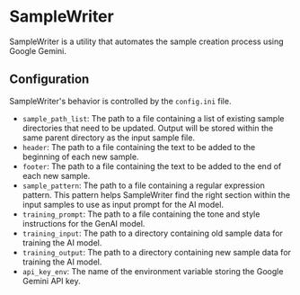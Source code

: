 # SampleWriter

SampleWriter is a utility that automates the sample creation process using Google Gemini.

## Configuration

SampleWriter's behavior is controlled by the `config.ini` file.

- `sample_path_list`: The path to a file containing a list of existing sample directories that need to be updated. Output will be stored within the same parent directory as the input sample file.
- `header`: The path to a file containing the text to be added to the beginning of each new sample.
- `footer`: The path to a file containing the text to be added to the end of each new sample.
- `sample_pattern`: The path to a file containing a regular expression pattern. This pattern helps SampleWriter find the right section within the input samples to use as input prompt for the AI model.
- `training_prompt`: The path to a file containing the tone and style instructions for the GenAI model.
- `training_input`: The path to a directory containing old sample data for training the AI model.
- `training_output`: The path to a directory containing new sample data for training the AI model.
- `api_key_env`: The name of the environment variable storing the Google Gemini API key.
